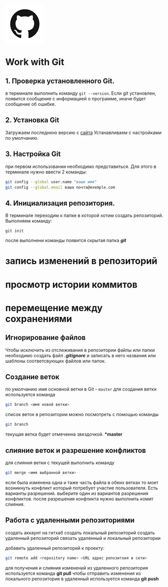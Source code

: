 ![gitlogo](gitlogo.png)
# Work with Git
## 1. Проверка установленного Git.
в терминале выполнить команду `git --version`. Если git установлен, появится сообщение с информацией о программе, иначе будет сообщение об ошибке.

## 2. Установка Git
Загружаем последнюю версию с [сайта](https://git-scm.com/downloads)
Устанавливаем с настройками по умолчанию.

## 3. Настройка Git
при первом использовании необходимо представиться. Для этого в терминале нужно ввести 2 команды:
```bash
git config --global user.name "ваше имя"
git config --global.email ваша почта@exemple.com
```

## 4. Инициализация репозитория.
В терминале переходим к папке в которой хотим создать репозиторий. Выполняем команду:
```
git init
```
после выполнени команды появится скрытая папка ***git***

# запись изменений в репозиторий
# просмотр истории коммитов
# перемещение между сохранениями

## Игнорирование файлов
Чтобы исключить из отслеживания в репозитории файлы или папки необходимо создать файл *__.gitignore__* и записать в него названия или шаблоны соответсвующих файлов или папок.

## Создание веток
по умолчанию имя основной ветки в Git - `master`
для создания ветки используется команда
```bash
git branch <имя новой ветки>
```
список веток в репозитории можно посмотреть с помощью команды 
```bash
git branch
```
текущая ветка будет отмеченна звездочкой.
**\*master**

## слияние веток и разрешение конфликтов
для слияния ветки с текущей выполнить команду 
```bash
git merge <имя выбранной ветки>
```
если была изменена одна и таже часть файла в обеих ветках то моет возникнуть конфликт который потребует участие пользователя. Есть варианты разрешения.
выберите один из вариантов разрешения конфликтов.
после разрешения конфликта нужно выполнить комит слияния. 

## Работа с удаленными репозиториями
создать аккаунт на гитхаб
создать локальный репозиторий
создать удаленный репозиторий
связать удаленный и локальный репозитории

добавить удаленный репозиторий к проекту:
   ```bash
   git remote add <repository name> <URL адрес репозитоия в сети>
   ```
для получения и слияния изменений из удаленного репозитория используется команда   **git pull**
чтобы отправить изменения из локального репозитория в удаленный используется команда **git push**